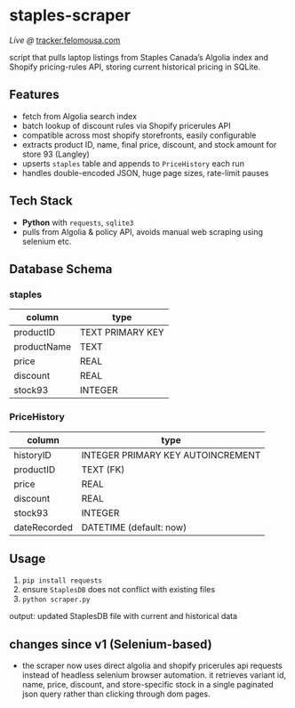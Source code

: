 # staples-scraper
_Live @_ [tracker.felomousa.com](https://tracker.felomousa.com/)

script that pulls laptop listings from Staples Canada’s Algolia index and Shopify pricing-rules API, storing current historical pricing in SQLite.

## Features
- fetch from Algolia search index  
- batch lookup of discount rules via Shopify pricerules API
- compatible across most shopify storefronts, easily configurable 
- extracts product ID, name, final price, discount, and stock amount for store 93 (Langley)  
- upserts `staples` table and appends to `PriceHistory` each run  
- handles double-encoded JSON, huge page sizes, rate-limit pauses  

## Tech Stack
- **Python** with `requests`, `sqlite3`  
- pulls from Algolia & policy API, avoids manual web scraping using selenium etc. 

## Database Schema

### staples
| column      | type                    |
|-------------|-------------------------|
| productID   | TEXT PRIMARY KEY        |
| productName | TEXT                    |
| price       | REAL                    |
| discount    | REAL                    |
| stock93     | INTEGER                 |

### PriceHistory
| column       | type                            |
|--------------|---------------------------------|
| historyID    | INTEGER PRIMARY KEY AUTOINCREMENT |
| productID    | TEXT (FK)                       |
| price        | REAL                            |
| discount     | REAL                            |
| stock93      | INTEGER                         |
| dateRecorded | DATETIME (default: now)         |

## Usage

1. `pip install requests`  
2. ensure `StaplesDB` does not conflict with existing files  
3. ```python scraper.py```

output: updated StaplesDB file with current and historical data

## changes since v1 (Selenium-based)

- the scraper now uses direct algolia and shopify pricerules api requests instead of headless selenium browser automation.  it retrieves variant id, name, price, discount, and store-specific stock in a single paginated json query rather than clicking through dom pages.

